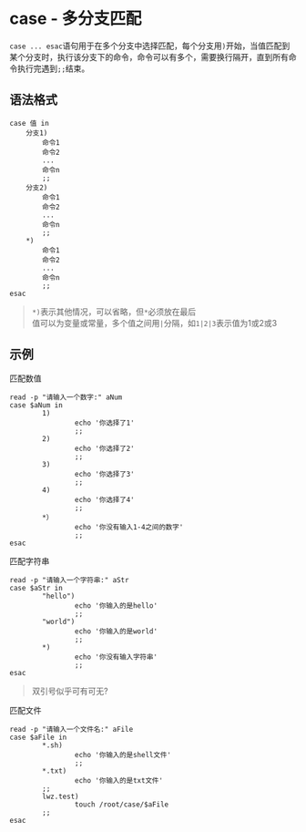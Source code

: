 # case - 多分支匹配
`case ... esac`语句用于在多个分支中选择匹配，每个分支用`)`开始，当值匹配到某个分支时，执行该分支下的命令，命令可以有多个，需要换行隔开，直到所有命令执行完遇到`;;`结束。

## 语法格式
```
case 值 in
    分支1)
        命令1
        命令2
        ...
        命令n
        ;;
    分支2)
        命令1
        命令2
        ...
        命令n
        ;;
    *)
        命令1
        命令2
        ...
        命令n
        ;;
esac
```
> `*)`表示其他情况，可以省略，但`*`必须放在最后  
> 值可以为变量或常量，多个值之间用`|`分隔，如`1|2|3`表示值为1或2或3

## 示例
匹配数值
```
read -p "请输入一个数字:" aNum
case $aNum in
        1)
                echo '你选择了1'
                ;;
        2)
                echo '你选择了2'
                ;;
        3)
                echo '你选择了3'
                ;;
        4)
                echo '你选择了4'
                ;;
        *）
                echo '你没有输入1-4之间的数字'
                ;;
esac
```
匹配字符串
```
read -p "请输入一个字符串:" aStr
case $aStr in
        "hello")
                echo '你输入的是hello'
                ;;
        "world")
                echo '你输入的是world'
                ;;
        *)
                echo '你没有输入字符串'
                ;;
esac
```
> 双引号似乎可有可无?

匹配文件
```
read -p "请输入一个文件名:" aFile
case $aFile in
        *.sh)
                echo '你输入的是shell文件'
                ;;
        *.txt)
                echo '你输入的是txt文件'
		;;
        lwz.test)
                touch /root/case/$aFile
		;;
esac
```
